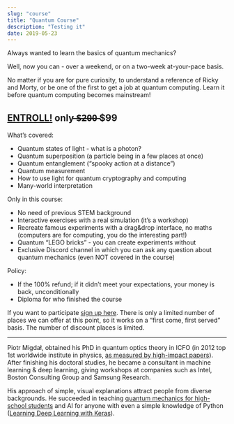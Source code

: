 ```yaml
---
slug: "course"
title: "Quantum Course"
description: "Testing it"
date: 2019-05-23
---
```


Always wanted to learn the basics of quantum mechanics?

Well, now you can - over a weekend, or on a two-week at-your-pace basis.

No matter if you are for pure curiosity, to understand a reference of Ricky and Morty, or be one of the first to get a job at quantum computing. Learn it before quantum computing becomes mainstream!

## [ENTROLL!](https://forms.gle/cfHgXTNwhuDkycgJA) only ̶$̶2̶0̶0̶  $99

What’s covered:

- Quantum states of light - what is a photon?
- Quantum superposition (a particle being in a few places at once)
- Quantum entanglement (“spooky action at a distance”)
- Quantum measurement
- How to use light for quantum cryptography and computing
- Many-world interpretation

Only in this course:

- No need of previous STEM background
- Interactive exercises with a real simulation (it’s a workshop)
- Recreate famous experiments with a drag&drop interface, no maths (computers are for computing, you do the interesting part!)
- Quantum “LEGO bricks” - you can create experiments without
- Exclusive Discord channel in which you can ask any question about quantum mechanics (even NOT covered in the course)

Policy:

- If the 100% refund; if it didn’t meet your expectations, your money is back, unconditionally
- Diploma for who finished the course

If you want to participate [sign up here](https://forms.gle/cfHgXTNwhuDkycgJA). There is only a limited number of places we can offer at this point, so it works on a “first come, first served” basis. The number of discount places is limited.

---

Piotr Migdał, obtained his PhD in quantum optics theory in ICFO (in 2012 top 1st worldwide institute in physics, [as measured by high-impact papers](https://www.technologyreview.com/2013/08/07/83205/the-worlds-best-and-worst-scientific-institutions-ranked-by-discipline/)).
After finishing his doctoral studies, he became a consultant in machine learning & deep learning, giving workshops at companies such as Intel, Boston Consulting Group and Samsung Research.

His approach of simple, visual explanations attract people from diverse backgrounds. He succeeded in teaching [quantum mechanics for high-school students](https://p.migdal.pl/2016/08/15/quantum-mechanics-for-high-school-students.html) and AI for anyone with even a simple knowledge of Python ([Learning Deep Learning with Keras](https://p.migdal.pl/2017/04/30/teaching-deep-learning.html)).
